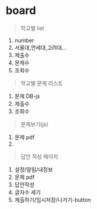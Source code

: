 # board
>학교별 list
1. number 
2. 서울대,연세대,고려대...
3. 제출수
4. 문제수
5. 조회수

>학교별 문제 리스트
1. 문제 DB-js
2. 제출수
3. 조회수

>문제보기(js)
1. 문제 pdf
2. 

>답안 작성 페이지
1. 설정/알림/내정보 
2. 문제 pdf
2. 답안작성 
3. 글자수 세기
4. 제출하기/임시저장/나가기-button